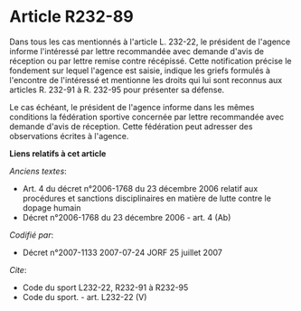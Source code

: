 # Article R232-89

Dans tous les cas mentionnés à l'article L. 232-22, le président de l'agence informe l'intéressé par lettre recommandée avec
demande d'avis de réception ou par lettre remise contre récépissé. Cette notification précise le fondement sur lequel
l'agence est saisie, indique les griefs formulés à l'encontre de l'intéressé et mentionne les droits qui lui sont reconnus
aux articles R. 232-91 à R. 232-95 pour présenter sa défense.

Le cas échéant, le président de l'agence informe dans les mêmes conditions la fédération sportive concernée par lettre
recommandée avec demande d'avis de réception. Cette fédération peut adresser des observations écrites à l'agence.

**Liens relatifs à cet article**

_Anciens textes_:

  - Art. 4 du décret n°2006-1768 du 23 décembre 2006 relatif aux procédures et sanctions disciplinaires en matière de lutte contre le dopage humain
  - Décret n°2006-1768 du 23 décembre 2006 - art. 4 (Ab)

_Codifié par_:

  - Décret n°2007-1133 2007-07-24 JORF 25 juillet 2007

_Cite_:

  - Code du sport L232-22, R232-91 à R232-95
  - Code du sport. - art. L232-22 (V)
